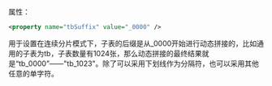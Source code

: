 属性：
```Xml
<property name="tbSuffix" value="_0000" /> 
```
用于设置在连续分片模式下，子表的后缀是从_0000开始进行动态拼接的，比如通用的子表为tb，子表数量有1024张，那么动态拼接的最终结果就是“tb_0000”——"tb_1023"。除了可以采用下划线作为分隔符，也可以采用其他任意的单字符。